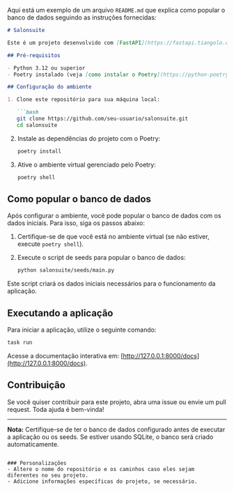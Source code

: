Aqui está um exemplo de um arquivo `README.md` que explica como popular o banco de dados seguindo as instruções fornecidas:

```markdown
# Salonsuite

Este é um projeto desenvolvido com [FastAPI](https://fastapi.tiangolo.com/) e [SQLAlchemy 2.0](https://docs.sqlalchemy.org/en/20/), utilizando o gerenciador de dependências [Poetry](https://python-poetry.org/).

## Pré-requisitos

- Python 3.12 ou superior
- Poetry instalado (veja [como instalar o Poetry](https://python-poetry.org/docs/#installation))

## Configuração do ambiente

1. Clone este repositório para sua máquina local:

   ```bash
   git clone https://github.com/seu-usuario/salonsuite.git
   cd salonsuite
   ```

2. Instale as dependências do projeto com o Poetry:

   ```bash
   poetry install
   ```

3. Ative o ambiente virtual gerenciado pelo Poetry:

   ```bash
   poetry shell
   ```

## Como popular o banco de dados

Após configurar o ambiente, você pode popular o banco de dados com os dados iniciais. Para isso, siga os passos abaixo:

1. Certifique-se de que você está no ambiente virtual (se não estiver, execute `poetry shell`).
2. Execute o script de seeds para popular o banco de dados:

   ```bash
   python salonsuite/seeds/main.py
   ```

Este script criará os dados iniciais necessários para o funcionamento da aplicação.

## Executando a aplicação

Para iniciar a aplicação, utilize o seguinte comando:

```bash
task run
```

Acesse a documentação interativa em: [http://127.0.0.1:8000/docs](http://127.0.0.1:8000/docs).


## Contribuição

Se você quiser contribuir para este projeto, abra uma issue ou envie um pull request. Toda ajuda é bem-vinda!

---

**Nota:** Certifique-se de ter o banco de dados configurado antes de executar a aplicação ou os seeds. Se estiver usando SQLite, o banco será criado automaticamente.
``` 

### Personalizações
- Altere o nome do repositório e os caminhos caso eles sejam diferentes no seu projeto.
- Adicione informações específicas do projeto, se necessário.